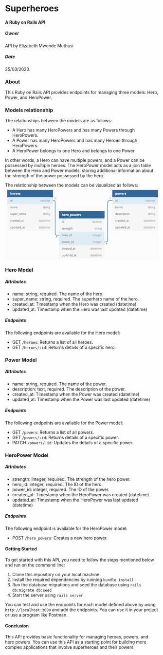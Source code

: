 # Superheroes
#### A Ruby on Rails API

##### Owner
API by Elizabeth Mwende Muthusi
##### Date
25/03/2023.

### About
This Ruby on Rails API provides endpoints for managing three models: Hero, Power, and HeroPower.

### Models relationship
The relationships between the models are as follows:

- A Hero has many HeroPowers and has many Powers through HeroPowers.
- A Power has many HeroPowers and has many Heroes through HeroPowers.
- A HeroPower belongs to one Hero and belongs to one Power.

In other words, a Hero can have multiple powers, and a Power can be possessed by multiple heroes. The HeroPower model acts as a join table between the Hero and Power models, storing additional information about the strength of the power possessed by the hero.

The relationship between the models can be visualized as follows:
![alt text](hero_powers.jpg "Restaurant_Pizza Model")

### Hero Model
##### Attributes
- name: string, required. The name of the hero.
- super_name: string, required. The superhero name of the hero.
- created_at: Timestamp when the Hero was created (datetime)
- updated_at: Timestamp when the Hero was last updated (datetime)

##### Endpoints
The following endpoints are available for the Hero model:

- GET `/heroes`: Returns a list of all heroes.
- GET `/heroes/:id`: Returns details of a specific hero.

### Power Model
##### Attributes
- name: string, required. The name of the power.
- description: text, required. The description of the power.
- created_at: Timestamp when the Power was created (datetime)
- updated_at: Timestamp when the Power was last updated (datetime)

##### Endpoints
The following endpoints are available for the Power model:

- GET `/powers`: Returns a list of all powers.
- GET `/powers/:id`: Returns details of a specific power.
- PATCH `/powers/:id`: Updates the details of a specific power.

### HeroPower Model
##### Attributes
- strength: integer, required. The strength of the hero power.
- hero_id: integer, required. The ID of the hero.
- power_id: integer, required. The ID of the power.
- created_at: Timestamp when the HeroPower was created (datetime)
- updated_at: Timestamp when the HeroPower was last updated (datetime)

##### Endpoints
The following endpoint is available for the HeroPower model:

- POST `/hero_powers`: Creates a new hero power.

#### Getting Started
To get started with this API, you need to follow the steps mentioned below and run on the command line:

1. Clone this repository on your local machine
2. Install the required dependencies by running `bundle install`
3. Run the database migrations and seed the database using `rails db:migrate db:seed`
4. Start the server using `rails server`

You can test and use the endpoints for each model defined above by using `http://localhost:3000` and add the endpoints. You can use it in your project or use a program like Postman.

#### Conclusion
This API provides basic functionality for managing heroes, powers, and hero powers. You can use this API as a starting point for building more complex applications that involve superheroes and their powers